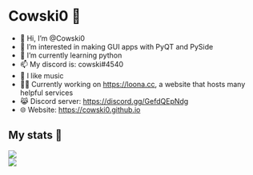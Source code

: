 <img src=""> </img>
# Cowski0 🥪
- 👋 Hi, I’m @Cowski0
- 👀 I’m interested in making GUI apps with PyQT and PySide  
- 🌱 I’m currently learning python
- 📫 My discord is: cowski#4540
- 🎵 I like music
- 🧑‍💻 Currently working on https://loona.cc, a website that hosts many helpful services
- 😹 Discord server: https://discord.gg/GefdQEpNdg
- 🌐 Website: https://cowski0.github.io   

## My stats 🔭
<img src="https://github-readme-stats-eight-theta.vercel.app/api?username=Cowski0&show_icons=true&theme=algolia&include_all_commits=true&count_private=true"></img>  
<img src="https://github-readme-stats-eight-theta.vercel.app/api/top-langs/?username=Cowski0&layout=compact&langs_count=8&theme=algolia"></img>
